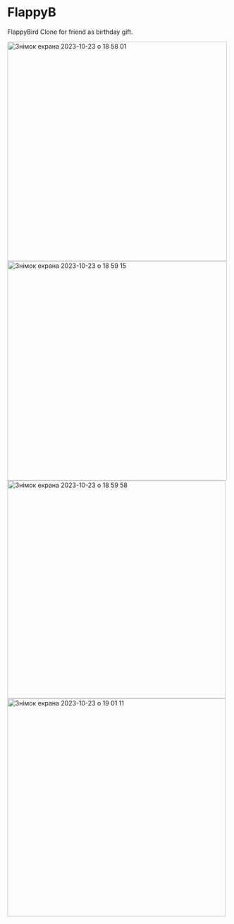 # FlappyB
FlappyBird Clone for friend as birthday gift.

<img width="498" alt="Знімок екрана 2023-10-23 о 18 58 01" src="https://github.com/iseaman89/FlappyB/assets/99422924/cc2db4b8-e424-4951-af8b-725e16388596">
<img width="498" alt="Знімок екрана 2023-10-23 о 18 59 15" src="https://github.com/iseaman89/FlappyB/assets/99422924/bc3ef43b-e4a7-4bd7-bb37-1d4dcb0b754b">
<img width="495" alt="Знімок екрана 2023-10-23 о 18 59 58" src="https://github.com/iseaman89/FlappyB/assets/99422924/655e1593-d009-4fdd-aedd-91d51c470c4d">
<img width="495" alt="Знімок екрана 2023-10-23 о 19 01 11" src="https://github.com/iseaman89/FlappyB/assets/99422924/057d4bbd-6a5a-4481-ab42-8752f5394ff5">
